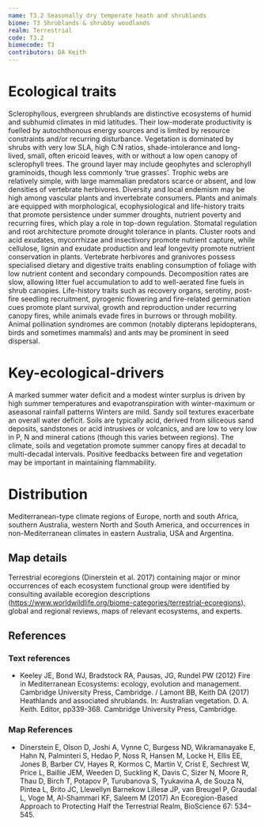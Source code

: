 ```yaml
---
name: T3.2 Seasonally dry temperate heath and shrublands
biome: T3 Shrublands & shrubby woodlands
realm: Terrestrial
code: T3.2
biomecode: T3
contributors: DA Keith
---
```


# Ecological traits

Sclerophyllous, evergreen shrublands are distinctive ecosystems of humid and subhumid climates in mid latitudes. Their low-moderate productivity is fuelled by autochthonous energy sources and is limited by resource constraints and/or recurring disturbance. Vegetation is dominated by shrubs with very low SLA, high C:N ratios, shade-intolerance and long-lived, small, often ericoid leaves, with or without a low open canopy of sclerophyll trees. The ground layer may include geophytes and sclerophyll graminoids, though less commonly ‘true grasses’. Trophic webs are relatively simple, with large mammalian predators scarce or absent, and low densities of vertebrate herbivores. Diversity and local endemism may be high among vascular plants and invertebrate consumers. Plants and animals are equipped with morphological, ecophysiological and life-history traits that promote persistence under summer droughts, nutrient poverty and recurring fires, which play a role in top-down regulation. Stomatal regulation and root architecture promote drought tolerance in plants. Cluster roots and acid exudates, mycorrhizae and insectivory promote nutrient capture, while cellulose, lignin and exudate production and leaf longevity promote nutrient conservation in plants. Vertebrate herbivores and granivores possess specialised dietary and digestive traits enabling consumption of foliage with low nutrient content and secondary compounds. Decomposition rates are slow, allowing litter fuel accumulation to add to well-aerated fine fuels in shrub canopies.  Life-history traits  such as recovery organs, serotiny, post-fire seedling recruitment, pyrogenic flowering and fire-related germination cues promote plant survival, growth and reproduction under recurring canopy fires, while animals evade fires in burrows or through mobility. Animal pollination syndromes are common (notably dipterans lepidopterans, birds and sometimes mammals) and ants may be prominent in seed dispersal.

# Key-ecological-drivers

A marked summer water deficit and a modest winter surplus is driven by high summer temperatures and evapotranspiration with winter-maximum or aseasonal rainfall patterns Winters are mild. Sandy soil textures exacerbate an overall water deficit. Soils are typically acid, derived from siliceous sand deposits, sandstones or acid intrusives or volcanics, and are low to very low in P, N and mineral cations (though this varies between regions). The climate, soils and vegetation promote summer canopy fires at decadal to multi-decadal intervals. Positive feedbacks between fire and vegetation may be important in maintaining flammability.

# Distribution

Mediterranean-type climate regions of Europe, north and south Africa, southern Australia, western North and South America, and occurrences in non-Mediterranean climates in eastern Australia, USA and Argentina.

## Map details

Terrestrial ecoregions (Dinerstein et al. 2017) containing major or minor occurrences of each ecosystem functional group were identified by consulting available ecoregion descriptions (https://www.worldwildlife.org/biome-categories/terrestrial-ecoregions), global and regional reviews, maps of relevant ecosystems, and experts.

## References
### Text references
* Keeley JE, Bond WJ, Bradstock RA, Pausas, JG, Rundel PW (2012) Fire in Mediterranean Ecosystems: ecology, evolution and management. Cambridge University Press, Cambridge. / Lamont BB, Keith DA (2017) Heathlands and associated shrublands. In: Australian vegetation. D. A. Keith. Editor, pp339-368. Cambridge University Press, Cambridge.
### Map References
* Dinerstein E, Olson D, Joshi A, Vynne C, Burgess ND, Wikramanayake E, Hahn N, Palminteri S, Hedao P, Noss R, Hansen M, Locke H, Ellis EE, Jones B, Barber CV, Hayes R, Kormos C, Martin V, Crist E, Sechrest W, Price L, Baillie JEM, Weeden D, Suckling K, Davis C, Sizer N, Moore R, Thau D, Birch T, Potapov P, Turubanova S, Tyukavina A, de Souza N, Pintea L, Brito JC, Llewellyn Barnekow Lillesø JP, van Breugel P, Graudal L, Voge M, Al-Shammari KF, Saleem M (2017) An Ecoregion-Based Approach to Protecting Half the Terrestrial Realm, BioScience 67: 534–545.


